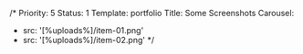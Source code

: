 /*
Priority: 5
Status: 1
Template: portfolio
Title: Some Screenshots
Carousel:
- src: '[%uploads%]/item-01.png'
- src: '[%uploads%]/item-02.png'
*/
